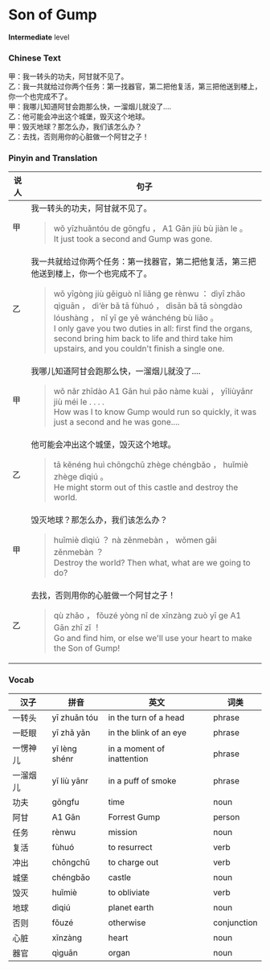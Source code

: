 # Son of Gump
**Intermediate** level
### Chinese Text
甲：我一转头的功夫，阿甘就不见了。<br />乙：我一共就给过你两个任务：第一找器官，第二把他复活，第三把他送到楼上，你一个也完成不了。<br />甲：我哪儿知道阿甘会跑那么快，一溜烟儿就没了....<br />乙：他可能会冲出这个城堡，毁灭这个地球。<br />甲：毁灭地球？那怎么办，我们该怎么办？<br />乙：去找，否则用你的心脏做一个阿甘之子！

### Pinyin and Translation
|说人|句子|
|----|----|
|甲|我一转头的功夫，阿甘就不见了。<blockquote>wǒ yīzhuǎntóu de gōngfu ， A1 Gān jiù bù jiàn le 。<br />It just took a second and Gump was gone.</blockquote>|
|乙|我一共就给过你两个任务：第一找器官，第二把他复活，第三把他送到楼上，你一个也完成不了。<blockquote>wǒ yīgòng jiù gěiguò nǐ liǎng ge rènwu ： dìyī zhǎo qìguān ， dì‘èr bǎ tā fùhuó ， dìsān bǎ tā sòngdào lóushàng ， nǐ yī ge yě wánchéng bù liǎo 。<br />I only gave you two duties in all: first find the organs, second bring him back to life and third take him upstairs, and you couldn't finish a single one.</blockquote>|
|甲|我哪儿知道阿甘会跑那么快，一溜烟儿就没了....<blockquote>wǒ nǎr zhīdào A1 Gān huì pǎo nàme kuài ， yīliùyānr jiù méi le . . . .<br />How was I to know Gump would run so quickly, it was just a second and he was gone....</blockquote>|
|乙|他可能会冲出这个城堡，毁灭这个地球。<blockquote>tā kěnéng huì chōngchū zhège chéngbǎo ， huǐmiè zhège dìqiú 。<br />He might storm out of this castle and destroy the world.</blockquote>|
|甲|毁灭地球？那怎么办，我们该怎么办？<blockquote>huǐmiè dìqiú ？ nà zěnmebàn ， wǒmen gāi zěnmebàn ？<br />Destroy the world? Then what, what are we going to do?</blockquote>|
|乙|去找，否则用你的心脏做一个阿甘之子！<blockquote>qù zhǎo ， fǒuzé yòng nǐ de xīnzàng zuò yī ge A1 Gān zhī zǐ ！<br />Go and find him, or else we'll use your heart to make the Son of Gump!</blockquote>|
### Vocab
|汉子|拼音|英文|词类|
|----|----|----|----|
|一转头|yī zhuǎn tóu|in the turn of a head|phrase|
|一眨眼|yī zhǎ yǎn|in the blink of an eye|phrase|
|一愣神儿|yī lèng shénr|in a moment of inattention|phrase|
|一溜烟儿|yī liù yānr|in a puff of smoke|phrase|
|功夫|gōngfu|time|noun|
|阿甘|A1 Gān|Forrest Gump|person|
|任务|rènwu|mission|noun|
|复活|fùhuó|to resurrect|verb|
|冲出|chōngchū|to charge out|verb|
|城堡|chéngbǎo|castle|noun|
|毁灭|huǐmiè|to obliviate|verb|
|地球|dìqiú|planet earth|noun|
|否则|fǒuzé|otherwise|conjunction|
|心脏|xīnzàng|heart|noun|
|器官|qìguān|organ|noun|